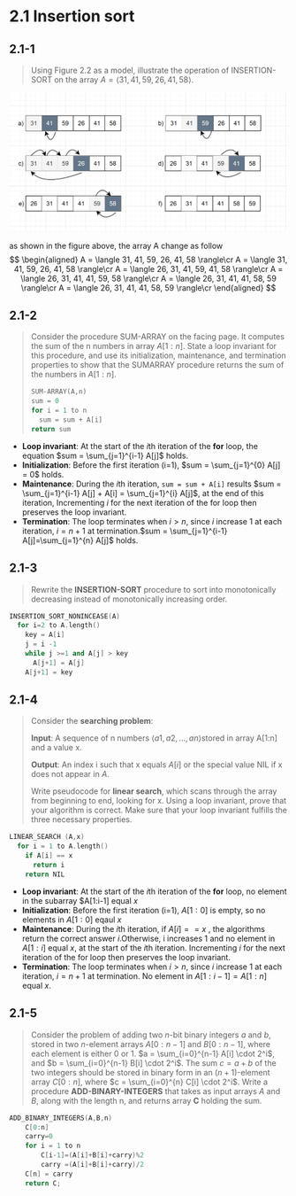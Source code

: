 # 2.1 Insertion sort

## 2.1-1

> Using Figure 2.2 as a model, illustrate the operation of $\text{INSERTION-SORT}$ on the array $A = \langle 31, 41, 59, 26, 41, 58 \rangle$.

![2.1-1](../img/2.1-1.png)

as shown in the figure above, the array A change as follow
$$
\begin{aligned}
A = \langle 31, 41, 59, 26, 41, 58 \rangle\cr
A = \langle 31, 41, 59, 26, 41, 58 \rangle\cr
A = \langle 26, 31, 41, 59, 41, 58 \rangle\cr
A = \langle 26, 31, 41, 41, 59, 58 \rangle\cr
A = \langle 26, 31, 41, 41, 58, 59 \rangle\cr
A = \langle 26, 31, 41, 41, 58, 59 \rangle\cr
\end{aligned}
$$

## 2.1-2

> Consider the procedure SUM-ARRAY on the facing page. It computes the sum of
the n numbers in array $A[1:n]$. State a loop invariant for this procedure, and use
its initialization, maintenance, and termination properties to show that the SUMARRAY procedure returns the sum of the numbers in $A[1:n]$.
>
> ```cpp
> SUM-ARRAY(A,n)
> sum = 0
> for i = 1 to n
>   sum = sum + A[i]
> return sum
> ```

- **Loop invariant**: At the start of the *i*th iteration of the **for** loop, the equation $sum = \sum_{j=1}^{i-1} A[j]$ holds.
- **Initialization**: Before the first iteration (i=1), $sum = \sum_{j=1}^{0} A[j] = 0$ holds.
- **Maintenance**: During the *i*th iteration, `sum = sum + A[i]` results $sum = \sum_{j=1}^{i-1} A[j] + A[i] = \sum_{j=1}^{i} A[j]$, at the end of this iteration, Incrementing *i* for the next iteration of the for loop then preserves the loop invariant.
- **Termination**: The loop terminates when $i > n$, since *i* increase 1 at each iteration, $i=n+1$ at termination.$sum = \sum_{j=1}^{i-1} A[j]=\sum_{j=1}^{n} A[j]$ holds.

## 2.1-3

> Rewrite the **INSERTION-SORT** procedure to sort into monotonically decreasing instead of monotonically increasing order.

```cpp
INSERTION_SORT_NONINCEASE(A)
  for i=2 to A.length()
    key = A[i]
    j = i -1
    while j >=1 and A[j] > key
      A[j+1] = A[j]
    A[j+1] = key 
```

## 2.1-4

> Consider the **searching problem**:
>
> **Input**: A sequence of n numbers $\langle a1 , a2,..., an \rangle$stored in array A[1:n] and a value x.
>
> **Output**: An index i such that x equals $A[i]$ or the special value NIL if x does not appear in $A$.
>
> Write pseudocode for **linear search**, which scans through the array from beginning to end, looking for x. Using a loop invariant, prove that your algorithm is correct. Make sure that your loop invariant fulfills the three necessary properties.

```C++
LINEAR_SEARCH (A,x)
  for i = 1 to A.length()
    if A[i] == x 
      return i
    return NIL
```

- **Loop invariant**: At the start of the *i*th iteration of the **for** loop, no element in the subarray $A[1:i-1] equal $x$
- **Initialization**: Before the first iteration (i=1), $A[1:0]$ is empty, so no elements in $A[1:0]$ eqaul $x$
- **Maintenance**: During the *i*th iteration, if $A[i]==x$ , the algorithms return the correct answer $i$.Otherwise, i increases $1$ and no element in $A[1:i]$ equal $x$, at the start of the *i*th iteration. Incrementing *i* for the next iteration of the for loop then preserves the loop invariant.
- **Termination**: The loop terminates when $i > n$, since *i* increase 1 at each iteration, $i=n+1$ at termination. No element in $A[1:i-1]=A[1:n]$ equal $x$.

## 2.1-5

> Consider the problem of adding two *n*-bit binary integers $a$ and $b$, stored in two $n$-element arrays $A[0:n-1]$ and $B[0:n-1]$, where each element is either $0$ or $1$. $a = \sum_{i=0}^{n-1} A[i] \cdot 2^i$, and $b = \sum_{i=0}^{n-1} B[i] \cdot 2^i$. The sum $c = a + b$ of the two integers should be stored in binary form in an ($n+1$)-element array $C[0:n]$, where $c = \sum_{i=0}^{n} C[i] \cdot 2^i$. Write a procedure **ADD-BINARY-INTEGERS** that takes as input arrays $A$ and $B$, along with the length n, and returns array **C** holding the sum.

```C++
ADD_BINARY_INTEGERS(A,B,n)
    C[0:n]
    carry=0
    for i = 1 to n
        C[i-1]=(A[i]+B[i]+carry)%2
        carry =(A[i]+B[i]+carry)/2
    C[n] = carry
    return C;
```
